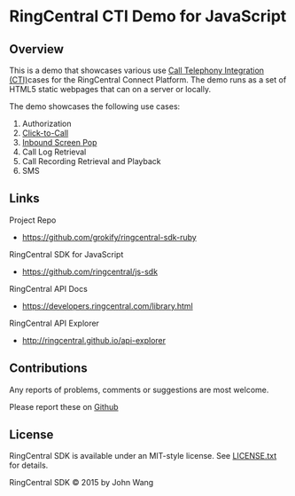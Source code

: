 RingCentral CTI Demo for JavaScript
===================================

## Overview

This is a demo that showcases various use [Call Telephony Integration (CTI)](https://en.wikipedia.org/wiki/Computer_telephony_integration)cases for the RingCentral Connect Platform. The demo runs as a set of HTML5 static webpages that can on a server or locally.

The demo showcases the following use cases:

1. Authorization
1. [Click-to-Call](https://en.wikipedia.org/wiki/Click-to-call)
1. [Inbound Screen Pop](https://en.wikipedia.org/wiki/Screen_pop)
1. Call Log Retrieval
1. Call Recording Retrieval and Playback
1. SMS

## Links

Project Repo

* https://github.com/grokify/ringcentral-sdk-ruby

RingCentral SDK for JavaScript

* https://github.com/ringcentral/js-sdk

RingCentral API Docs

* https://developers.ringcentral.com/library.html

RingCentral API Explorer

* http://ringcentral.github.io/api-explorer

## Contributions

Any reports of problems, comments or suggestions are most welcome.

Please report these on [Github](https://github.com/grokify/ringcentral-sdk-ruby)

## License

RingCentral SDK is available under an MIT-style license. See [LICENSE.txt](LICENSE.txt) for details.

RingCentral SDK &copy; 2015 by John Wang